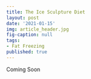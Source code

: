 ```yaml
---
title: The Ice Sculpture Diet
layout: post
date: '2021-01-15'
img: article_header.jpg
fig-caption: null
tags:
- Fat Freezing
published: true
---
```


Coming Soon
